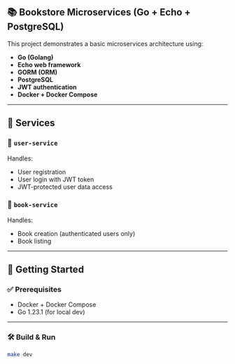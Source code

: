 ## 📚 Bookstore Microservices (Go + Echo + PostgreSQL)

This project demonstrates a basic microservices architecture using:

- **Go (Golang)**
- **Echo web framework**
- **GORM (ORM)**
- **PostgreSQL**
- **JWT authentication**
- **Docker + Docker Compose**

---

## 🔧 Services

### 🧑 `user-service`

Handles:
- User registration
- User login with JWT token
- JWT-protected user data access

### 📖 `book-service`

Handles:
- Book creation (authenticated users only)
- Book listing

---

## 🚀 Getting Started

### ✅ Prerequisites

- Docker + Docker Compose
- Go 1.23.1 (for local dev)

---

### 🛠 Build & Run

```bash
make dev
